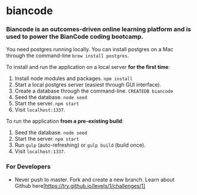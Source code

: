 # biancode

### Biancode is an outcomes-driven online learning platform and is used to power the BianCode coding bootcamp.

You need postgres running locally. You can install postgres on a Mac through the command-line ```brew install postgres```.

To install and run the application on a local server **for the first time**:

1. Install node modules and packages. ```npm install```
2. Start a local postgres server (easiest through GUI interface). 
3. Create a database through the command-line. ```CREATEDB biancode```
4. Seed the database. ```node seed```
5. Start the server. ```npm start```
6. Visit ```localhost:1337```.

To run the application **from a pre-existing build**:

1. Seed the database. ```node seed```
2. Start the server. ```npm start```
3. Run ```gulp``` (auto-refreshing) or ```gulp build``` (build once).
4. Visit ```localhost:1337```.

### For Developers
- Never push to master. Fork and create a new branch. Learn about Github here[https://try.github.io/levels/1/challenges/1]
